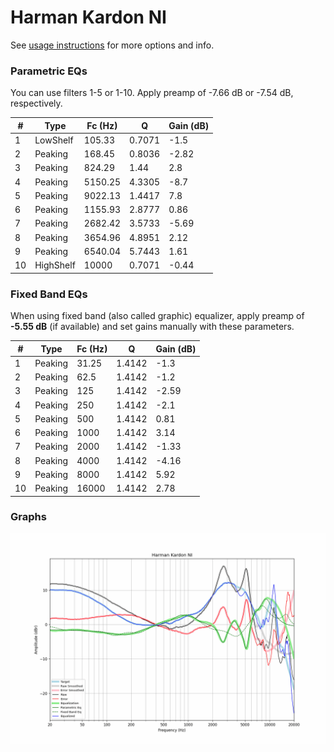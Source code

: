 # Harman Kardon NI
See [usage instructions](https://github.com/jaakkopasanen/AutoEq#usage) for more options and info.

### Parametric EQs
You can use filters 1-5 or 1-10. Apply preamp of -7.66 dB or -7.54 dB, respectively.

|   # | Type      |   Fc (Hz) |      Q |   Gain (dB) |
|-----|-----------|-----------|--------|-------------|
|   1 | LowShelf  |    105.33 | 0.7071 |       -1.5  |
|   2 | Peaking   |    168.45 | 0.8036 |       -2.82 |
|   3 | Peaking   |    824.29 | 1.44   |        2.8  |
|   4 | Peaking   |   5150.25 | 4.3305 |       -8.7  |
|   5 | Peaking   |   9022.13 | 1.4417 |        7.8  |
|   6 | Peaking   |   1155.93 | 2.8777 |        0.86 |
|   7 | Peaking   |   2682.42 | 3.5733 |       -5.69 |
|   8 | Peaking   |   3654.96 | 4.8951 |        2.12 |
|   9 | Peaking   |   6540.04 | 5.7443 |        1.61 |
|  10 | HighShelf |  10000    | 0.7071 |       -0.44 |

### Fixed Band EQs
When using fixed band (also called graphic) equalizer, apply preamp of **-5.55 dB** (if available) and set gains manually with these parameters.

|   # | Type    |   Fc (Hz) |      Q |   Gain (dB) |
|-----|---------|-----------|--------|-------------|
|   1 | Peaking |     31.25 | 1.4142 |       -1.3  |
|   2 | Peaking |     62.5  | 1.4142 |       -1.2  |
|   3 | Peaking |    125    | 1.4142 |       -2.59 |
|   4 | Peaking |    250    | 1.4142 |       -2.1  |
|   5 | Peaking |    500    | 1.4142 |        0.81 |
|   6 | Peaking |   1000    | 1.4142 |        3.14 |
|   7 | Peaking |   2000    | 1.4142 |       -1.33 |
|   8 | Peaking |   4000    | 1.4142 |       -4.16 |
|   9 | Peaking |   8000    | 1.4142 |        5.92 |
|  10 | Peaking |  16000    | 1.4142 |        2.78 |

### Graphs
![](./Harman%20Kardon%20NI.png)

